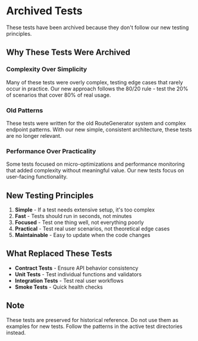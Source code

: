 # Archived Tests

These tests have been archived because they don't follow our new testing principles.

## Why These Tests Were Archived

### Complexity Over Simplicity
Many of these tests were overly complex, testing edge cases that rarely occur in practice. Our new approach follows the 80/20 rule - test the 20% of scenarios that cover 80% of real usage.

### Old Patterns
These tests were written for the old RouteGenerator system and complex endpoint patterns. With our new simple, consistent architecture, these tests are no longer relevant.

### Performance Over Practicality
Some tests focused on micro-optimizations and performance monitoring that added complexity without meaningful value. Our new tests focus on user-facing functionality.

## New Testing Principles

1. **Simple** - If a test needs extensive setup, it's too complex
2. **Fast** - Tests should run in seconds, not minutes
3. **Focused** - Test one thing well, not everything poorly
4. **Practical** - Test real user scenarios, not theoretical edge cases
5. **Maintainable** - Easy to update when the code changes

## What Replaced These Tests

- **Contract Tests** - Ensure API behavior consistency
- **Unit Tests** - Test individual functions and validators
- **Integration Tests** - Test real user workflows
- **Smoke Tests** - Quick health checks

## Note

These tests are preserved for historical reference. Do not use them as examples for new tests. Follow the patterns in the active test directories instead.
